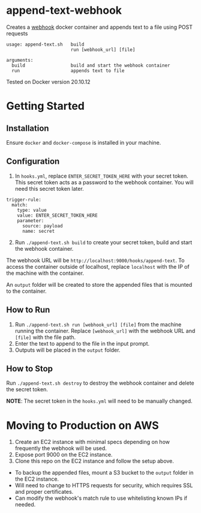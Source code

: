 # append-text-webhook

Creates a [webhook](https://github.com/adnanh/webhook) docker container and appends text to a file using POST requests

```
usage: append-text.sh   build
                        run [webhook_url] [file]

arguments:
  build                 build and start the webhook container
  run                   appends text to file
```

Tested on Docker version 20.10.12

# Getting Started

## Installation

Ensure `docker` and `docker-compose` is installed in your machine.

## Configuration

1. In `hooks.yml`, replace `ENTER_SECRET_TOKEN_HERE` with your secret token. This secret token acts as a password to the webhook container. You will need this secret token later.
```
trigger-rule:
  match:
    type: value
    value: ENTER_SECRET_TOKEN_HERE
    parameter:
      source: payload
      name: secret
```
2. Run `./append-text.sh build` to create your secret token, build and start the webhook container.

The webhook URL will be `http://localhost:9000/hooks/append-text`. To access the container outside of localhost, replace `localhost` with the IP of the machine with the container.

An `output` folder will be created to store the appended files that is mounted to the container.

## How to Run

1. Run `./append-text.sh run [webhook_url] [file]` from the machine running the container. Replace `[webhook_url]` with the webhook URL and `[file]` with the file path.
2. Enter the text to append to the file in the input prompt.
3. Outputs will be placed in the `output` folder.

## How to Stop

Run `./append-text.sh destroy` to destroy the webhook container and delete the secret token.

**NOTE**: The secret token in the `hooks.yml` will need to be manually changed.

# Moving to Production on AWS

1. Create an EC2 instance with minimal specs depending on how frequently the webhook will be used.
2. Expose port 9000 on the EC2 instance.
3. Clone this repo on the EC2 instance and follow the setup above.

- To backup the appended files, mount a S3 bucket to the `output` folder in the EC2 instance.
- Will need to change to HTTPS requests for security, which requires SSL and proper certificates.
- Can modify the webhook's match rule to use whitelisting known IPs if needed.
